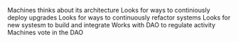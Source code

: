 Machines thinks about its architecture
Looks for ways to continiously deploy upgrades
Looks for ways to continuously refactor systems
Looks for new systesm to build and integrate
Works with DAO to regulate activity
Machines vote in the DAO